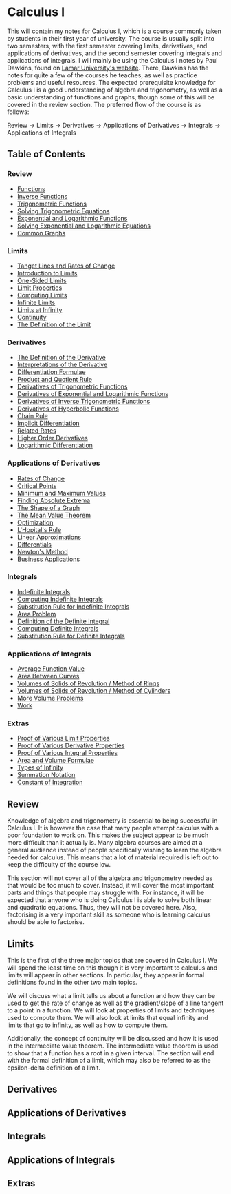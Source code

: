 # Calculus I

This will contain my notes for Calculus I, which is a course commonly taken by students in their first year of university. The course is usually split into two semesters, with the first semester covering limits, derivatives, and applications of derivatives, and the second semester covering integrals and applications of integrals. I will mainly be using the Calculus I notes by Paul Dawkins, found on [Lamar University's website](https://tutorial.math.lamar.edu/Classes/CalcI/CalcI.aspx). There, Dawkins has the notes for quite a few of the courses he teaches, as well as practice problems and useful resources. The expected prerequisite knowledge for Calculus I is a good understanding of algebra and trigonometry, as well as a basic understanding of functions and graphs, though some of this will be covered in the review section. The preferred flow of the course is as follows:

Review -> Limits -> Derivatives -> Applications of Derivatives -> Integrals -> Applications of Integrals

## Table of Contents

### Review

-   [Functions](/Calculus/Calculus%20I/Review/functions.pdf)
-   [Inverse Functions](/Calculus/Calculus%20I/Review/inverse_functions.pdf)
-   [Trigonometric Functions](/Calculus/Calculus%20I/Review/trigonometric_functions.pdf)
-   [Solving Trigonometric Equations](/Calculus/Calculus%20I/Review/solving_trigonometric_equations.pdf)
-   [Exponential and Logarithmic Functions](/Calculus/Calculus%20I/Review/exponential_and_logarithmic_functions.pdf)
-   [Solving Exponential and Logarithmic Equations](/Calculus/Calculus%20I/Review/solving_exponential_and_logarithmic_equations.pdf)
-   [Common Graphs](/Calculus/Calculus%20I/Review/common_graphs.pdf)

### Limits

-   [Tanget Lines and Rates of Change](/Calculus/Calculus%20I/Limits/tangent_lines_and_rates_of_change.pdf)
-   [Introduction to Limits](/Calculus/Calculus%20I/Limits/introduction_to_limits.pdf)
-   [One-Sided Limits](/Calculus/Calculus%20I/Limits/one-sided_limits.pdf)
-   [Limit Properties](#limit-properties)
-   [Computing Limits](#computing-limits)
-   [Infinite Limits](#infinite-limits)
-   [Limits at Infinity](#limits-at-infinity)
-   [Continuity](#continuity)
-   [The Definition of the Limit](#the-definition-of-the-limit)

### Derivatives

-   [The Definition of the Derivative](#the-definition-of-the-derivative)
-   [Interpretations of the Derivative](#interpretations-of-the-derivative)
-   [Differentiation Formulae](#differentiation-formulae)
-   [Product and Quotient Rule](#product-and-quotient-rule)
-   [Derivatives of Trigonometric Functions](#derivatives-of-trigonometric-functions)
-   [Derivatives of Exponential and Logarithmic Functions](#derivatives-of-exponential-and-logarithmic-functions)
-   [Derivatives of Inverse Trigonometric Functions](#derivatives-of-inverse-trigonometric-functions)
-   [Derivatives of Hyperbolic Functions](#derivatives-of-hyperbolic-functions)
-   [Chain Rule](#chain-rule)
-   [Implicit Differentiation](#implicit-differentiation)
-   [Related Rates](#related-rates)
-   [Higher Order Derivatives](#higher-order-derivatives)
-   [Logarithmic Differentiation](#logarithmic-differentiation)

### Applications of Derivatives

-   [Rates of Change](#rates-of-change)
-   [Critical Points](#critical-points)
-   [Minimum and Maximum Values](#minimum-and-maximum-values)
-   [Finding Absolute Extrema](#finding-absolute-extrema)
-   [The Shape of a Graph](#the-shape-of-a-graph)
-   [The Mean Value Theorem](#the-mean-value-theorem)
-   [Optimization](#optimization)
-   [L'Hopital's Rule](#lhopitals-rule)
-   [Linear Approximations](#linear-approximations)
-   [Differentials](#differentials)
-   [Newton's Method](#newtons-method)
-   [Business Applications](#business-applications)

### Integrals

-   [Indefinite Integrals](#indefinite-integrals)
-   [Computing Indefinite Integrals](#computing-indefinite-integrals)
-   [Substitution Rule for Indefinite Integrals](#substitution-rule-for-indefinite-integrals)
-   [Area Problem](#area-problem)
-   [Definition of the Definite Integral](#definition-of-the-definite-integral)
-   [Computing Definite Integrals](#computing-definite-integrals)
-   [Substitution Rule for Definite Integrals](#substitution-rule-for-definite-integrals)

### Applications of Integrals

-   [Average Function Value](#average-function-value)
-   [Area Between Curves](#area-between-curves)
-   [Volumes of Solids of Revolution / Method of Rings](#volumes-of-solids-of-revolution--method-of-rings)
-   [Volumes of Solids of Revolution / Method of Cylinders](#volumes-of-solids-of-revolution--method-of-cylinders)
-   [More Volume Problems](#more-volume-problems)
-   [Work](#work)

### Extras

-   [Proof of Various Limit Properties](#proof-of-various-limit-properties)
-   [Proof of Various Derivative Properties](#proof-of-various-derivative-properties)
-   [Proof of Various Integral Properties](#proof-of-various-integral-properties)
-   [Area and Volume Formulae](#area-and-volume-formulas)
-   [Types of Infinity](#types-of-infinity)
-   [Summation Notation](#summation-notation)
-   [Constant of Integration](#constant-of-integration)

## Review

Knowledge of algebra and trigonometry is essential to being successful in Calculus I. It is however the case that many people attempt calculus with a poor foundation to work on. This makes the subject appear to be much more difficult than it actually is. Many algebra courses are aimed at a general audience instead of people specifically wishing to learn the algebra needed for calculus. This means that a lot of material required is left out to keep the difficulty of the course low.

This section will not cover all of the algebra and trigonometry needed as that would be too much to cover. Instead, it will cover the most important parts and things that people may struggle with. For instance, it will be expected that anyone who is doing Calculus I is able to solve both linear and quadratic equations. Thus, they will not be covered here. Also, factorising is a very important skill as someone who is learning calculus should be able to factorise.

## Limits

This is the first of the three major topics that are covered in Calculus I. We will spend the least time on this though it is very important to calculus and limits will appear in other sections. In particular, they appear in formal definitions found in the other two main topics.

We will discuss what a limit tells us about a function and how they can be used to get the rate of change as well as the gradient/slope of a line tangent to a point in a function. We will look at properties of limits and techniques used to compute them. We will also look at limits that equal infinity and limits that go to infinity, as well as how to compute them.

Additionally, the concept of continuity will be discussed and how it is used in the intermediate value theorem. The intermediate value theorem is used to show that a function has a root in a given interval. The section will end with the formal definition of a limit, which may also be referred to as the epsilon-delta definition of a limit.

## Derivatives

## Applications of Derivatives

## Integrals

## Applications of Integrals

## Extras
